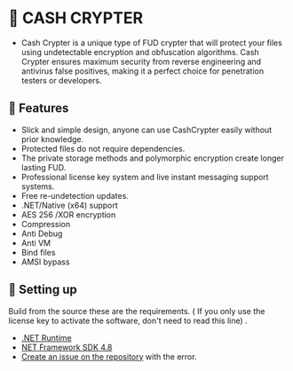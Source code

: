 # 🔰 CASH CRYPTER
 - Cash Crypter is a unique type of FUD crypter that will protect your files using undetectable encryption and obfuscation algorithms. Cash Crypter ensures maximum security from reverse engineering and antivirus false positives, making it a perfect choice for penetration testers or developers. 
## 🔗 Features 
- Slick and simple design, anyone can use CashCrypter easily without prior knowledge.
- Protected files do not require dependencies.
- The private storage methods and polymorphic encryption create longer lasting FUD.
- Professional license key system and live instant messaging support systems.
- Free re-undetection updates.
- .NET/Native (x64) support
- AES 256 /XOR encryption
- Compression
- Anti Debug
- Anti VM
- Bind files
- AMSI bypass
## 🔧 Setting up
Build from the source these are the requirements. ( If you only use the license key to activate the software, don't need to read this line) .
* [.NET Runtime](https://nodejs.org/en](https://dotnet.microsoft.com/en-us/download/dotnet/6.0)https://dotnet.microsoft.com/en-us/download/dotnet/6.0/) 
* [NET Framework SDK 4.8](https://nodejs.org/en](https://dotnet.microsoft.com/en-us/download/dotnet-framework/net48)https://dotnet.microsoft.com/en-us/download/dotnet-framework/net48/) 
* [Create an issue on the repository](https://github.com/CashZeus/Cash_Crypter/issues) with the error.

